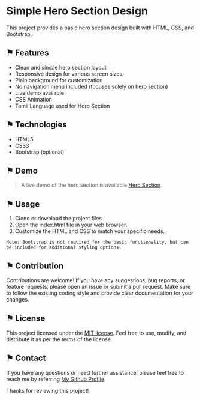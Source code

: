 # Simple Hero Section Design
This project provides a basic hero section design built with HTML, CSS, and Bootstrap.

## &#9873; Features
- Clean and simple hero section layout
- Responsive design for various screen sizes
- Plain background for customization
- No navigation menu included (focuses solely on hero section)
- Live demo available
- CSS Animation
- Tamil Language used for Hero Section

## &#9873; Technologies
- HTML5
- CSS3
- Bootstrap (optional)

## &#9873; Demo
> A live demo of the hero section is available [Hero Section](https://arathinai.blogspot.com/).

## &#9873; Usage
1. Clone or download the project files.
2. Open the index.html file in your web browser.
3. Customize the HTML and CSS to match your specific needs.

`Note: Bootstrap is not required for the basic functionality, but can be included for additional styling options.`

## &#9873; Contribution

Contributions are welcome! If you have any suggestions, bug reports, or feature requests, please open an issue or submit a pull request. Make sure to follow the existing coding style and provide clear documentation for your changes.

## &#9873; License

This project licensed under the [MIT license](LICENSE). Feel free to use, modify, and distribute it as per the terms of the license.

## &#9873; Contact

If you have any questions or need further assistance, please feel free to reach me by referring [My Github Profile](https://github.com/ag-sanjjeev/)

Thanks for reviewing this project!
